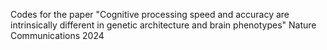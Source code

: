 Codes for the paper "Cognitive processing speed and accuracy are intrinsically different in genetic architecture and brain phenotypes" Nature Communications 2024
